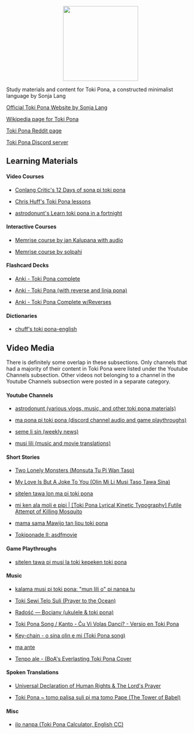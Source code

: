 <p align="center">
  <img align="center" src="http://tokipona.net/tp/img/Toki_pona.png" width="200">
</p>

Study materials and content for Toki Pona, a constructed minimalist language by Sonja Lang

[Official Toki Pona Website by Sonja Lang](http://tokipona.org/)

[Wikipedia page for Toki Pona](https://en.wikipedia.org/wiki/Toki_Pona)

[Toki Pona Reddit page](https://www.reddit.com/r/tokipona/)

[Toki Pona Discord server](https://discordapp.com/invite/upY7HpC)


## Learning Materials

#### Video Courses
* [Conlang Critic's 12 Days of sona pi toki pona](https://www.youtube.com/watch?v=4L-dvvng4Zc&t=0s&index=2&list=PLuYLhuXt4HrQIv3xnDxZqRaLfmxB2U5rJ)

* [Chris Huff's Toki Pona lessons](https://www.youtube.com/watch?v=pl_jeMu9-ko&list=PLiCcKStkwRigiokZ17jO2mvX-1hKi3CKy)

* [astrodonunt's Learn toki pona in a fortnight](https://www.youtube.com/watch?v=qzWrG9iM9ac&list=PLOedATW-HKZO9BYoXRiHkX_SWi7VKsCKB)

#### Interactive Courses
* [Memrise course by jan Kalupana with audio](https://www.memrise.com/course/352694/speak-toki-pona-with-audio/)

* [Memrise course by solpahi](https://www.memrise.com/course/39856/toki-pona-complete/)

#### Flashcard Decks

* [Anki - Toki Pona complete](https://ankiweb.net/shared/info/1628413778)

* [Anki - Toki Pona (with reverse and linja pona)](https://ankiweb.net/shared/info/1548566798)

* [Anki - Toki Pona Complete w/Reverses](https://ankiweb.net/shared/info/937032604)

#### Dictionaries
* [chuff's toki pona-english](https://docs.google.com/spreadsheets/d/12gDr-zsUuwwCWPme9DlAE0JWuFDAFrqh3_IA257ff1U/edit?usp=sharing)

## Video Media
There is definitely some overlap in these subsections. Only channels that had a majority of their content in Toki Pona were listed under the Youtube Channels subsection. Other videos not belonging to a channel in the Youtube Channels subsection were posted in a separate category.

#### Youtube Channels
* [astrodonunt (various vlogs, music, and other toki pona materials)](https://www.youtube.com/user/astrodonunt/feed)

* [ma pona pi toki pona (discord channel audio and game playthroughs)](https://www.youtube.com/channel/UCQTppoxw6lJTtvr9ZRIjmgg/videos)

* [seme li sin (weekly news)](https://www.youtube.com/channel/UCeYvnQaDborjVDabn6qNAYQ)

* [musi lili (music and movie translations)](https://www.youtube.com/channel/UCO42VFlOyzxzi64INCBXfKQ/featured)

#### Short Stories
* [Two Lonely Monsters (Monsuta Tu Pi Wan Taso)](https://www.youtube.com/watch?v=Jnb5NMPFQpc)

* [My Love Is But A Joke To You (Olin Mi Li Musi Taso Tawa Sina)](https://www.youtube.com/watch?v=fllxf9S1Kt0&t=2s)

* [sitelen tawa lon ma pi toki pona](https://www.youtube.com/watch?v=srbYU1yhnyU)

* [mi ken ala moli e pipi | [Toki Pona Lyrical Kinetic Typography] Futile Attempt of Killing Mosquito](https://www.youtube.com/watch?v=4ful4o2VuaU)

* [mama sama Mawijo tan lipu toki pona](https://www.youtube.com/watch?v=Z9GwwL1k4S4&t=25s)

* [Tokiponade II: asdfmovie](https://www.youtube.com/watch?v=odnrA8_QLHE&t=8s)

#### Game Playthroughs
* [sitelen tawa pi musi la toki kepeken toki pona](https://www.youtube.com/watch?v=HwEz09a9xAg&t=4s)

#### Music
* [kalama musi pi toki pona: "mun lili o" pi nanpa tu](https://www.youtube.com/watch?v=Jixno7Kbdls)

* [Toki Sewi Telo Suli (Prayer to the Ocean)](https://www.youtube.com/watch?v=61O1u0Igbcw&index=3&list=PLVrGQfSbd9-Jcxg1Ay2N7Rnhd7gkHh1uL)

* [Radość — Bociany (ukulele & toki pona)](https://www.youtube.com/watch?v=O7JRe3yJtVQ)

* [Toki Pona Song / Kanto - Ĉu Vi Volas Danci? - Versio en Toki Pona](https://www.youtube.com/watch?v=LvkXCS2kNO8&list=PLSDbbqExWNDq05gPdZ-omRJE1e7GtgNuB&index=2)

* [Key-chain - o sina olin e mi (Toki Pona song)](https://www.youtube.com/watch?v=LaNiR8FSyQ4&index=14&list=PLSDbbqExWNDq05gPdZ-omRJE1e7GtgNuB)

* [ma ante](https://www.youtube.com/watch?v=durtjjf87dY)

* [Tenpo ale - (BoA's Everlasting Toki Pona Cover](https://www.youtube.com/watch?v=B_wPMFp8ovY)

#### Spoken Translations
* [Universal Declaration of Human Rights & The Lord's Prayer](https://www.youtube.com/watch?v=rIY28wOZCJQ)

* [Toki Pona ~ tomo palisa suli pi ma tomo Pape (The Tower of Babel)](https://www.youtube.com/watch?v=yqG2u_b9Dug)

#### Misc
* [ilo nanpa (Toki Pona Calculator, English CC)](https://www.youtube.com/watch?v=NgWCLg4H_4U)







